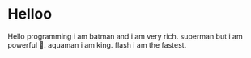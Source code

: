 # Helloo
Hello programming
i am batman and i am very rich.
superman but i am powerful 💪.
aquaman i am king.
flash i am the fastest.
